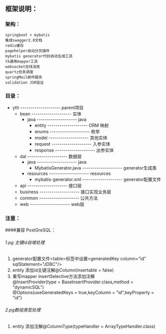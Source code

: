 ## 框架说明：
### 架构：
    springboot + mybatis
    集成swagger2.0文档
    redis缓存
    pagehelper自动分页插件
    mybatis generator代码自动生成工具
    tk通用mapper工具
    websocket在线消息
    quartz任务调度
    springMail邮件服务
    validation JSR验证
### 目录：

* yth -------------------- parent项目
   * bean -------------------- 实体
      * java -------------------- java
         * entity -------------------- ORM 映射 
         * enums -------------------- 枚举
         * model -------------------- 其他实体
         * request -------------------- 入参实体
         * response -------------------- 出参实体
   * dal -------------------- 数据层
      * java -------------------- java
         * MybatisGenerator.java -------------------- generator生成类
      * resources -------------------- resources
         * mybatis-generator.xml -------------------- generator配置文件
   * api -------------------- 接口层
   * business -------------------- 接口实现业务层
   * common --------------------  公共方法
   * web -------------------- web层
 
### 注意：
####兼容 PostGreSQL：
######  1.pg 主键id自增处理   
1. generator配置文件\<table>标签中设置\<generatedKey column="id" sqlStatement="JDBC"/>
2. entity 添加id主键注解@Column(insertable = false)
3. 重写mapper insertSelective方法添加注解  
@InsertProvider(type = BaseInsertProvider.class,method = "dynamicSQL")  
@Options(useGeneratedKeys = true,keyColumn = "id",keyProperty = "id")
######  2.pg数组类型处理 
1. entity 添加注解@ColumnType(typeHandler = ArrayTypeHandler.class)


    
    
    
